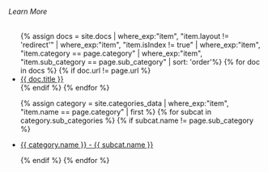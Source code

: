 ###### Learn More

<ul class="footer-nav">
{% assign docs = site.docs | where_exp:"item", "item.layout != 'redirect'" | where_exp:"item", "item.isIndex != true" | where_exp:"item", "item.category == page.category" | where_exp:"item", "item.sub_category == page.sub_category" | sort: 'order'%}
{% for doc in docs %}
    {% if doc.url != page.url %}
        <li class="footer-nav-item">
            <a href="{{ site.baseurl}}{{ doc.url }}">{{ doc.title }}</a>
        </li>
    {% endif %}
{% endfor %}

<!-- Show sub-categories -->

{% assign category = site.categories_data | where_exp:"item", "item.name == page.category" | first %}
{% for subcat in category.sub_categories %}
{% if subcat.name != page.sub_category %}

<li class="footer-nav-item">
    <a href="{{ site.baseurl}}{{ subcat.path }}">{{ category.name }} - {{ subcat.name }}</a>
</li>

{% endif %}
{% endfor %}

</ul>
